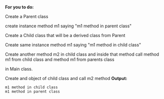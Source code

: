 **For you to do:**

Create a Parent class

create instance method m1 saying "m1 method in parent class"

Create a Child class that will be a derived class from Parent

Create same instance method m1 saying "m1 method in child class"

Create another method m2 in child class and inside that method call method m1 from child class and method m1 from parents class

in Main class.

Create and object of child class and call m2 method
**Output:**

```
m1 method in child class
m1 method in parent class
```